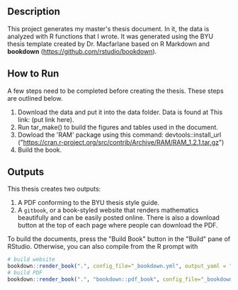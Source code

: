 ## Description

This project generates my master's thesis document. In it, the data is
analyzed with R functions that I wrote. It was generated using the BYU thesis
template created by Dr. Macfarlane based on R Markdown and **bookdown**
(https://github.com/rstudio/bookdown).


## How to Run
A few steps need to be completed before creating the thesis. These steps are
outlined below.

  1. Download the data and put it into the data folder. Data is found at This
  link: (put link here).
  2. Run tar_make() to build the figures and tables used in the document.
  3. Dowload the 'RAM' package using this command: devtools::install_url
  ("https://cran.r-project.org/src/contrib/Archive/RAM/RAM_1.2.1.tar.gz")
  4. Build the book.

## Outputs

This thesis creates two outputs:

  1. A PDF conforming to the BYU thesis style guide.
  2. A `gitbook`, or a book-styled website that renders mathematics beautifully
  and can be easily posted online. There is also a download button at the top
  of each page where people can download the PDF.


To build the documents, press the "Build Book" button in the "Build" pane of
RStudio. Otherwise, you can also compile from the R prompt with

```r
# build website
bookdown::render_book(".", config_file="_bookdown.yml", output_yaml = "_output.yml")
# build PDF
bookdown::render_book(".", "bookdown::pdf_book", config_file="_bookdown.yml")
```

